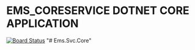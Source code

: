 # EMS_CORESERVICE DOTNET CORE APPLICATION


[![Board Status](https://dev.azure.com/BottomHalf/e3eff40b-f2ea-4490-a3aa-1a7ce35a6e9b/e56971b3-f612-4c15-aba9-433e7cadc82f/_apis/work/boardbadge/796a79dd-78cd-4816-9c99-be54582cc8c6?columnOptions=1)](https://dev.azure.com/BottomHalf/e3eff40b-f2ea-4490-a3aa-1a7ce35a6e9b/_boards/board/t/e56971b3-f612-4c15-aba9-433e7cadc82f/Microsoft.RequirementCategory/)
"# Ems.Svc.Core" 
